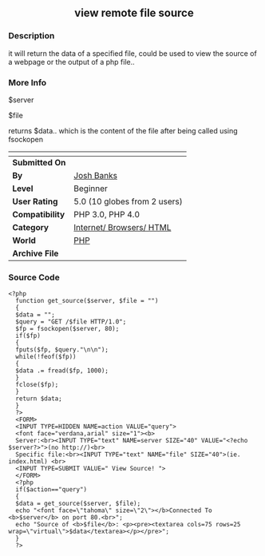 ﻿<div align="center">

## view remote file source


</div>

### Description

it will return the data of a specified file, could be used to view the source of a webpage or the output of a php file..
 
### More Info
 
$server

$file

returns $data.. which is the content of the file after being called using fsockopen


<span>             |<span>
---                |---
**Submitted On**   |
**By**             |[Josh Banks](https://github.com/Planet-Source-Code/PSCIndex/blob/master/ByAuthor/josh-banks.md)
**Level**          |Beginner
**User Rating**    |5.0 (10 globes from 2 users)
**Compatibility**  |PHP 3\.0, PHP 4\.0
**Category**       |[Internet/ Browsers/ HTML](https://github.com/Planet-Source-Code/PSCIndex/blob/master/ByCategory/internet-browsers-html__8-9.md)
**World**          |[PHP](https://github.com/Planet-Source-Code/PSCIndex/blob/master/ByWorld/php.md)
**Archive File**   |[](https://github.com/Planet-Source-Code/josh-banks-view-remote-file-source__8-254/archive/master.zip)





### Source Code

```
<?php
  function get_source($server, $file = "")
  {
  $data = "";
  $query = "GET /$file HTTP/1.0";
  $fp = fsockopen($server, 80);
  if($fp)
  {
  fputs($fp, $query."\n\n");
  while(!feof($fp))
  {
  $data .= fread($fp, 1000);
  }
  fclose($fp);
  }
  return $data;
  }
  ?>
  <FORM>
  <INPUT TYPE=HIDDEN NAME=action VALUE="query">
  <font face="verdana,arial" size="1"><b>
  Server:<br><INPUT TYPE="text" NAME=server SIZE="40" VALUE="<?echo $server?>">(no http://)<br>
  Specific file:<br><INPUT TYPE="text" NAME="file" SIZE="40">(ie. index.html) <br>
  <INPUT TYPE=SUBMIT VALUE=" View Source! ">
  </FORM>
  <?php
  if($action=="query")
  {
  $data = get_source($server, $file);
  echo "<font face=\"tahoma\" size=\"2\"></b>Connected To <b>$server</b> on port 80.<br>";
  echo "Source of <b>$file</b>: <p><pre><textarea cols=75 rows=25 wrap=\"virtual\">$data</textarea></p></pre>";
  }
  ?>
```

